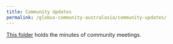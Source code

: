 ```yaml
---
title: Community Updates
permalink: /globus-community-australasia/community-updates/
---
```

[This folder](https://github.com/AARNet/Globus-Community/tree/eres-541/globus-community-australasia/community-updates) holds the minutes of community meetings.
